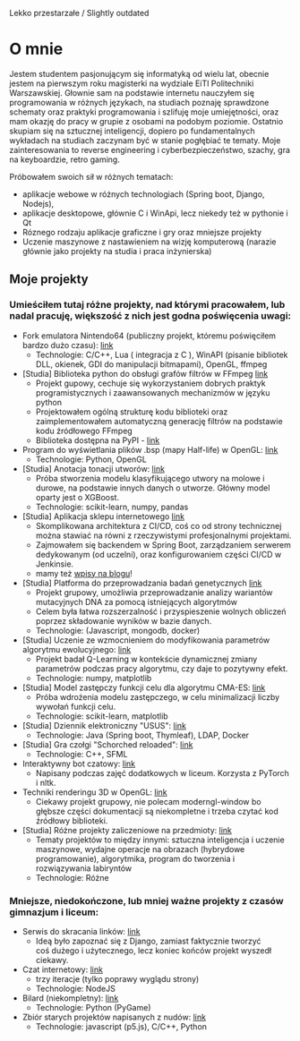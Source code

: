 Lekko przestarzałe / Slightly outdated

# O mnie
Jestem studentem pasjonującym się informatyką od wielu lat, obecnie jestem na pierwszym roku magisterki na wydziale EiTI Politechniki Warszawskiej. Głownie sam na podstawie internetu nauczyłem się programowania w różnych językach, na studiach poznaję sprawdzone schematy oraz praktyki programowania i szlifuję moje umiejętności, oraz mam okazję do pracy w grupie z osobami na podobym poziomie. Ostatnio skupiam się na sztucznej inteligencji, dopiero po fundamentalnych wykładach na studiach zaczynam być w stanie pogłębiać te tematy. Moje zainteresowania to reverse engineering i cyberbezpieczeństwo, szachy, gra na keyboardzie, retro gaming.

Próbowałem swoich sił w różnych tematach: 
* aplikacje webowe w różnych technologiach (Spring boot, Django, Nodejs), 
* aplikacje desktopowe, głównie C i WinApi, lecz niekedy też w pythonie i Qt
* Róznego rodzaju aplikacje graficzne i gry oraz mniejsze projekty
* Uczenie maszynowe z nastawieniem na wizję komputerową (narazie głównie jako projekty na studia i praca inżynierska)

## Moje projekty
### Umieściłem tutaj różne projekty, nad którymi pracowałem, lub nadal pracuję, większość z nich jest godna poświęcenia uwagi:
* Fork emulatora Nintendo64 (publiczny projekt, któremu poświęciłem bardzo dużo czasu):  [link](https://github.com/mkdasher/mupen64-rr-lua-)
  * Technologie: C/C++, Lua ( integracja z C ), WinAPI (pisanie bibliotek DLL, okienek, GDI do manipulacji bitmapami), OpenGL, ffmpeg
* [Studia] Biblioteka python do obsługi grafów filtrów w FFmpeg [link](https://github.com/ffmpeg-zprp/zprp-ffmpeg)
  * Projekt gupowy, cechuje się wykorzystaniem dobrych praktyk programistycznych i zaawansowanych mechanizmów w języku python
  * Projektowałem ogólną strukturę kodu biblioteki oraz zaimplementowałem automatyczną generację filtrów na podstawie kodu źródłowego FFmpeg
  * Biblioteka dostępna na PyPI - [link](https://pypi.org/project/zprp-ffmpeg/)
* Program do wyświetlania plików .bsp (mapy Half-life) w OpenGL: [link](https://github.com/Madghostek/hl-bsp-viewer)
  * Technologie: Python, OpenGL
* [Studia] Anotacja tonacji utworów: [link](https://github.com/Madghostek/Spotify-song-major-minor-classification)
  * Próba stworzenia modelu klasyfikującego utwory na molowe i durowe, na podstawie innych danych o utworze. Główny model oparty jest o XGBoost.
  * Technologie: scikit-learn, numpy, pandas
* [Studia] Aplikacja sklepu internetowego [link](https://github.com/PIK23/skelp_internetowy/)
   * Skomplikowana architektura z CI/CD, coś co od strony technicznej można stawiać na równi z rzeczywistymi profesjonalnymi projektami.
   * Zajmowałem się backendem w Spring Boot, zarządzaniem serwerem dedykowanym (od uczelni), oraz konfigurowaniem części CI/CD w Jenkinsie.
   * mamy też [wpisy na blogu](https://pw-sklep-internetowy.blogspot.com/)!
* [Studia] Platforma do przeprowadzania badań genetycznych [link](https://github.com/pzsp2-23z-z10/adnotacja)
   *  Projekt grupowy, umożliwia przeprowadzanie analizy wariantów mutacyjnych DNA za pomocą istniejących algorytmów
   *  Celem była łatwa rozszerzalność i przyspieszenie wolnych obliczeń poprzez składowanie wyników w bazie danych.
   *  Technologie: (Javascript, mongodb, docker)
* [Studia] Uczenie ze wzmocnieniem do modyfikowania parametrów algorytmu ewolucyjnego: [link](https://github.com/domikkkk/UMA)
  * Projekt badał Q-Learning w kontekście dynamicznej zmiany parametrów podczas pracy algorytmu, czy daje to pozytywny efekt.
  * Technologie: numpy, matplotlib
* [Studia] Model zastępczy funkcji celu dla algorytmu CMA-ES: [link](https://github.com/Madghostek/CMA-ES-surrogate-model)
  * Próba wdrożenia modelu zastępczego, w celu minimalizacji liczby wywołań funkcji celu. 
  * Technologie: scikit-learn, matplotlib
* [Studia] Dziennik elektroniczny "USUS": [link](https://github.com/Madghostek/PAP22L-USUS)
  * Technologie: Java (Spring boot, Thymleaf), LDAP, Docker
* [Studia] Gra czołgi "Schorched reloaded": [link](https://github.com/Madghostek/uni-projects/tree/master/PROI22L)
  * Technologie: C++, SFML
* Interaktywny bot czatowy: [link](https://github.com/Madghostek/website-assistant-bot-nltk)
  * Napisany podczas zajęć dodatkowych w liceum. Korzysta z PyTorch i nltk.
* Techniki renderingu 3D w OpenGL: [link](https://github.com/Madghostek/3d-render-opengl)
  * Ciekawy projekt grupowy, nie polecam moderngl-window bo głębsze części dokumentacji są niekompletne i trzeba czytać kod źródłowy biblioteki.
* [Studia] Różne projekty zaliczeniowe na przedmioty: [link](https://github.com/Madghostek/uni-projects)
  * Tematy projektów to między innymi: sztuczna inteligencja i uczenie maszynowe, wydajne operacje na obrazach (hybrydowe programowanie), algorytmika, program do tworzenia i rozwiązywania labiryntów
  * Technologie: Różne


### Mniejsze, niedokończone, lub mniej ważne projekty z czasów gimnazjum i liceum:
* Serwis do skracania linków: [link](https://github.com/Madghostek/link-shortener-app)
  * Ideą było zapoznać się z Django, zamiast faktycznie tworzyć coś dużego i użytecznego, lecz koniec końców projekt wyszedł ciekawy.
* Czat internetowy: [link](https://github.com/Madghostek/weird-old-stuff/tree/master/socketio-chat)
  * trzy iteracje (tylko poprawy wyglądu strony)
  * Technologie: NodeJS
* Bilard (niekompletny): [link](https://github.com/Madghostek/weird-old-stuff/tree/master/pygame-bilard)
  * Technologie: Python (PyGame)
* Zbiór starych projektów napisanych z nudów: [link](https://github.com/Madghostek/weird-old-stuff)
  * Technologie: javascript (p5.js), C/C++, Python

